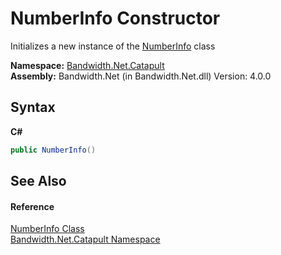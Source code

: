 ﻿# NumberInfo Constructor 
 

Initializes a new instance of the <a href ="T_Bandwidth_Net_Catapult_NumberInfo.md">NumberInfo</a> class

**Namespace:**&nbsp;<a href ="N_Bandwidth_Net_Catapult.md">Bandwidth.Net.Catapult</a><br />**Assembly:**&nbsp;Bandwidth.Net (in Bandwidth.Net.dll) Version: 4.0.0

## Syntax

**C#**<br />
``` C#
public NumberInfo()
```


## See Also


#### Reference
<a href ="T_Bandwidth_Net_Catapult_NumberInfo.md">NumberInfo Class</a><br /><a href ="N_Bandwidth_Net_Catapult.md">Bandwidth.Net.Catapult Namespace</a><br />